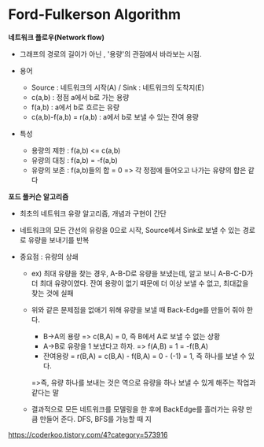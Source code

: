 # Ford-Fulkerson Algorithm

**네트워크 플로우(Network flow)**

- 그래프의 경로의 길이가 아닌 , '용량'의 관점에서 바라보는 시점.

- 용어
  - Source : 네트워크의 시작(A) / Sink : 네트워크의 도착지(E)
  - c(a,b) : 정점 a에서 b로 가는 용량
  - f(a,b) : a에서 b로 흐르는 유량
  - c(a,b)-f(a,b) = r(a,b) : a에서 b로 보낼 수 있는 잔여 용량
- 특성
  - 용량의 제한 : f(a,b) <= c(a,b)
  - 유량의 대칭 : f(a,b) = -f(a,b)
  - 유량의 보존 : f(a,b)들의 합 = 0 => 각 정점에 들어오고 나가는 유량의 합은 같다

**포드 풀커슨 알고리즘**

- 최초의 네트워크 유량 알고리즘, 개념과 구현이 간단

- 네트워크의 모든 간선의 유량을 0으로 시작, Source에서 Sink로 보낼 수 있는 경로로 유량을 보내기를 반복

- 중요점 : 유량의 상쇄

  - ex) 최대 유량을 찾는 경우, A-B-D로 유량을 보냈는데, 알고 보니 A-B-C-D가 더 최대 유량이였다. 잔여 용량이 없기 때문에 더 이상 보낼 수 없고, 최대값을 찾는 것에 실패

  - 위와 같은 문제점을 없애기 위해 유량을 보낼 때 Back-Edge를 만들어 줘야 한다.

    - B->A의 용량 => c(B,A) = 0, 즉 B에서 A로 보낼 수 없는 상황
    - A->B로 유량을 1 보냈다고 하자. => f(A,B) = 1 = -f(B,A)
    - 잔여용량 = r(B,A) = c(B,A) - f(B,A) = 0 - (-1) = 1, 즉 하나를 보낼 수 있다.

    =>즉, 유량 하나를 보내는 것은 역으로 유량을 하나 보낼 수 있게 해주는 작업과 같다는 말

  - 결과적으로 모든 네트워크를 모델링을 한 후에 BackEdge를 흘러가는 유량 만큼 만들어 준다. DFS, BFS를 가능할 때 지

https://coderkoo.tistory.com/4?category=573916










